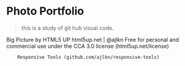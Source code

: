 # Photo Portfolio

> this is a study of git hub visual code.

Big Picture by HTML5 UP
html5up.net | @ajlkn
Free for personal and commercial use under the CCA 3.0 license (html5up.net/license)


		Responsive Tools (github.com/ajlkn/responsive-tools)
